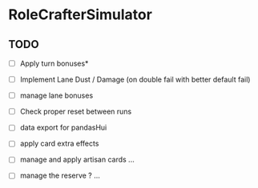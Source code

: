 # RoleCrafterSimulator



## TODO

- [ ] Apply turn bonuses*
- [ ] Implement Lane Dust / Damage (on double fail with better default fail)
- [ ] manage lane bonuses
- [ ] Check proper reset between runs
- [ ] data export for pandasHui
- [ ] apply card extra effects
- [ ] manage and apply artisan cards ...
- [ ] manage the reserve ? ...

